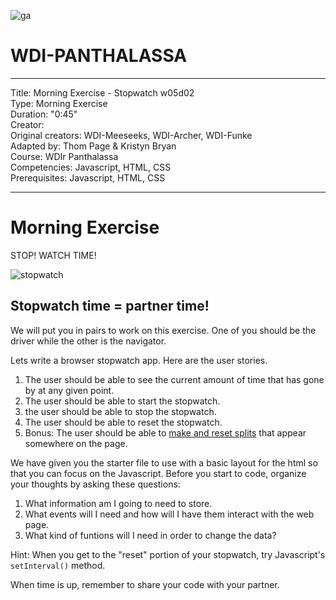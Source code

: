 ![ga](http://mobbook.generalassemb.ly/ga_cog.png)

# WDI-PANTHALASSA

---
Title: Morning Exercise - Stopwatch w05d02 <br>
Type: Morning Exercise<br>
Duration: "0:45"<br>
Creator:<br>
    Original creators: WDI-Meeseeks, WDI-Archer, WDI-Funke<br>
    Adapted by: Thom Page & Kristyn Bryan<br>
    Course: WDIr Panthalassa<br>
Competencies: Javascript, HTML, CSS<br>
Prerequisites: Javascript, HTML, CSS <br>

---
# Morning Exercise

STOP! WATCH TIME!

![stopwatch](http://www.featurepics.com/FI/Thumb300/20110915/Digital-Stopwatch-1998985.jpg)

## Stopwatch time = partner time!

We will put you in pairs to work on this exercise. One of you should be the driver while the other is the navigator.

Lets write a browser stopwatch app. Here are the user stories.

1. The user should be able to see the current amount of time that has gone by at any given point.
2. The user should be able to start the stopwatch.
3. the user should be able to stop the stopwatch.
4. The user should be able to reset the stopwatch.
5. Bonus: The user should be able to [make and reset splits](http://news.runtowin.com/2007/05/08/what-is-the-difference-between-split-times-and-lap-times.html) that appear somewhere on the page.

We have given you the starter file to use with a basic layout for the html so that you can focus on the Javascript.  Before you start to code, organize your thoughts by asking these questions:

1. What information am I going to need to store.
2. What events will I need and how will I have them interact with the web page.
3. What kind of funtions will I need in order to change the data?

Hint: When you get to the "reset" portion of your stopwatch, try Javascript's `setInterval()` method.

When time is up, remember to share your code with your partner.

